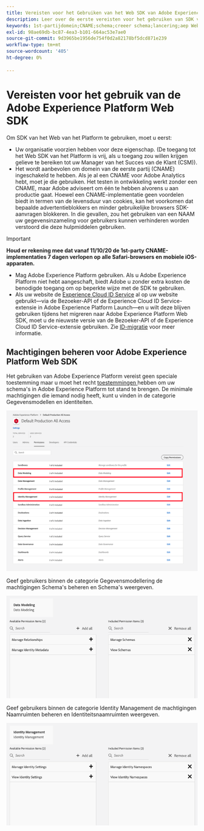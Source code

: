 ```yaml
---
title: Vereisten voor het Gebruiken van het Web SDK van Adobe Experience Platform
description: Leer over de eerste vereisten voor het gebruiken van SDK van het Web van Adobe Experience Platform.
keywords: 1st-partijdomein;CNAME;schema;creeer schema;lancering;aep Web sdk uitbreiding;uitbreiding;configuratie identiteitskaart;configuratiehulpmiddel;gegevenselement;creeer gegevenselement;XDM Voorwerp;sendEvent;send Gebeurtenis;
exl-id: 98ae69db-bc87-4ea3-b101-664ac53e7ae0
source-git-commit: 9d3965be1956de754f0d2a82178bf5dcd871e239
workflow-type: tm+mt
source-wordcount: '405'
ht-degree: 0%

---
```


# Vereisten voor het gebruik van de Adobe Experience Platform Web SDK

Om SDK van het Web van het Platform te gebruiken, moet u eerst:

- Uw organisatie voorzien hebben voor deze eigenschap. (De toegang tot het Web SDK van het Platform is vrij, als u toegang zou willen krijgen gelieve te bereiken tot uw Manager van het Succes van de Klant (CSM)).
- Het wordt aanbevolen om domein van de eerste partij (CNAME) ingeschakeld te hebben. Als je al een CNAME voor Adobe Analytics hebt, moet je die gebruiken. Het testen in ontwikkeling werkt zonder een CNAME, maar Adobe adviseert om één te hebben alvorens u aan productie gaat. Hoewel een CNAME-implementatie geen voordelen biedt in termen van de levensduur van cookies, kan het voorkomen dat bepaalde advertentieblokkers en minder gebruikelijke browsers SDK-aanvragen blokkeren. In die gevallen, zou het gebruiken van een NAAM uw gegevensinzameling voor gebruikers kunnen verhinderen worden verstoord die deze hulpmiddelen gebruiken.

>[!IMPORTANT]
>
>**Houd er rekening mee dat vanaf 11/10/20 de 1st-party CNAME-implementaties 7 dagen verlopen op alle Safari-browsers en mobiele iOS-apparaten.**

- Mag Adobe Experience Platform gebruiken. Als u Adobe Experience Platform niet hebt aangeschaft, biedt Adobe u zonder extra kosten de benodigde toegang om op beperkte wijze met de SDK te gebruiken.
- Als uw website de [Experience Cloud ID Service](https://experienceleague.adobe.com/docs/experience-platform/edge/identity/overview.html) al op uw website gebruikt—via de Bezoeker-API of de Experience Cloud ID Service-extensie in Adobe Experience Platform Launch—en u wilt deze blijven gebruiken tijdens het migreren naar Adobe Experience Platform Web SDK, moet u de nieuwste versie van de Bezoeker-API of de Experience Cloud ID Service-extensie gebruiken. Zie [ID-migratie](https://experienceleague.adobe.com/docs/experience-platform/edge/identity/overview.html?lang=en#identity) voor meer informatie.

## Machtigingen beheren voor Adobe Experience Platform Web SDK

Het gebruiken van Adobe Experience Platform vereist geen speciale toestemming maar u moet het recht [toestemmingen ](https://experienceleague.adobe.com/docs/experience-platform/access-control/home.html?lang=en) hebben om uw schema&#39;s in Adobe Experience Platform tot stand te brengen. De minimale machtigingen die iemand nodig heeft, kunt u vinden in de categorie Gegevensmodellen en identiteiten.

![](../images/AEP-permission-categories.png)

Geef gebruikers binnen de categorie Gegevensmodellering de machtigingen Schema&#39;s beheren en Schema&#39;s weergeven.

![](../images/data-modeling-permissions.png)

Geef gebruikers binnen de categorie Identity Management de machtigingen Naamruimten beheren en Identiteitsnaamruimten weergeven.

![](../images/identity-management-permissions.png)

